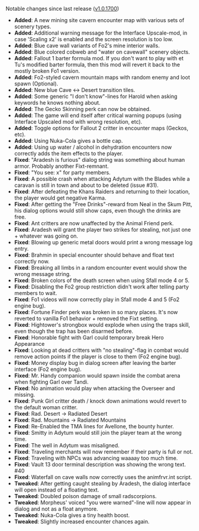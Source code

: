 Notable changes since last release ([v1.0.1700](https://github.com/rotators/Fo1in2/releases/tag/v1.0.1700))
- **Added**: A new mining site cavern encounter map with various sets of scenery types.
- **Added**: Additional warning message for the Interface Upscale-mod, in case 'Scaling x2' is enabled and the screen resolution is too low.
- **Added**: Blue cave wall variants of Fo2's mine interior walls.
- **Added**: Blue colored cobweb and "water on cavewall" scenery objects.
- **Added**: Fallout 1 barter formula mod. If you don't want to play with et Tu's modified barter formula, then this mod will revert it back to the mostly broken Fo1 version.
- **Added**: Fo2-styled cavern mountain maps with random enemy and loot spawn (Optional).
- **Added**: New blue Cave <-> Desert transition tiles.
- **Added**: Some generic "I don't know"-lines for Harold when asking keywords he knows nothing about.
- **Added**: The Gecko Skinning perk can now be obtained.
- **Added**: The game will end itself after critical warning popups (using Interface Upscaled mod with wrong resolution, etc).
- **Added**: Toggle options for Fallout 2 critter in encounter maps (Geckos, etc).
- **Added**: Using Nuka-Cola gives a bottle cap.
- **Added**: Using up water / alcohol in dehydration encounters now correctly adds the item effects to the player.
- **Fixed**: "Aradesh is furious" dialog string was something about human armor. Probably another Fixt-remnant.
- **Fixed**: "You see: x" for party members.
- **Fixed**: A possible crash when attacking Adytum with the Blades while a caravan is still in town and about to be deleted (issue #31).
- **Fixed**: After defeating the Khans Raiders and returning to their location, the player would get negative Karma.
- **Fixed**: After getting the "Free Drinks"-reward from Neal in the Skum Pitt, his dialog options would still show caps, even though the drinks are free.
- **Fixed**: Ant critters are now unaffected by the Animal Friend perk.
- **Fixed**: Aradesh will grant the player two strikes for stealing, not just one + whatever was going on.
- **Fixed**: Blowing up generic metal doors would print a wrong message log entry.
- **Fixed**: Brahmin in special encounter should behave and float text correctly now.
- **Fixed**: Breaking all limbs in a random encounter event would show the wrong message string.
- **Fixed**: Broken colors of the death screen when using Sfall mode 4 or 5.
- **Fixed**: Disabling the Fo2 group restriction didn't work after telling party members to wait.
- **Fixed**: Fo1 videos will now correctly play in Sfall mode 4 and 5 (Fo2 engine bug).
- **Fixed**: Fortune Finder perk was broken in so many places. It's now reverted to vanilla Fo1 behavior + removed the Fixt setting.
- **Fixed**: Hightower's strongbox would explode when using the traps skill, even though the trap has been disarmed before.
- **Fixed**: Honorable fight with Garl could temporary break Hero Appearance
- **Fixed**: Looking at dead critters with "no stealing"-flag in combat would remove action points if the player is close to them (Fo2 engine bug).
- **Fixed**: Money display bug in dialog screen after leaving the barter interface (Fo2 engine bug).
- **Fixed**: Mr. Handy companion would spawn inside the combat arena when fighting Garl over Tandi.
- **Fixed**: No animation would play when attacking the Overseer and missing. 
- **Fixed**: Punk Girl critter death / knock down animations would revert to the default woman critter.
- **Fixed**: Rad. Desert -> Radiated Desert
- **Fixed**: Rad. Mountains -> Radiated Mountains
- **Fixed**: Re-Enabled the TMA lines for Avellone, the bounty hunter.
- **Fixed**: Smitty in Adytum would still join the player team at the wrong time.
- **Fixed**: The well in Adytum was misaligned.
- **Fixed**: Traveling merchants will now remember if their party is full or not.
- **Fixed**: Traveling with NPCs was advancing waaaay too much time.
- **Fixed**: Vault 13 door terminal description was showing the wrong text. #40
- **Fixed**: Waterfall on cave walls now correctly uses the animfrvr.int script.
- **Tweaked**: After getting caught stealing by Aradesh, the dialog interface will open instead of a floating text.
- **Tweaked**: Doubled poison damage of small radscorpions.
- **Tweaked**: Morpheus' voiced "you were warned"-line will now appear in dialog and not as a float anymore.
- **Tweaked**: Nuka-Cola gives a tiny health boost.
- **Tweaked**: Slightly increased encounter chances again.
